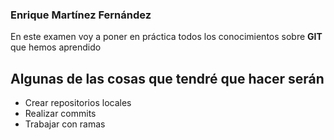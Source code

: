 ### Enrique Martínez Fernández
En este examen voy a poner en práctica todos los conocimientos sobre **GIT** que hemos aprendido
## Algunas de las cosas que tendré que hacer serán ##
- Crear repositorios locales
- Realizar commits
- Trabajar con ramas
